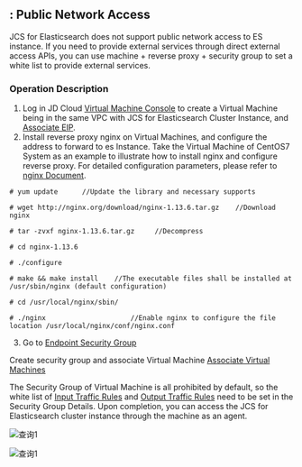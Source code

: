 ## : Public Network Access
JCS for Elasticsearch does not support public network access to ES instance. If you need to provide external services through direct external access APIs, you can use machine + reverse proxy + security group to set a white list to provide external services.

### Operation Description
1. Log in JD Cloud [Virtual Machine Console](https://cns-console.jdcloud.com/host/compute/list) to create a Virtual Machine being in the same VPC with JCS for Elasticsearch Cluster Instance, and [Associate EIP](https://docs.jdcloud.com/cn/virtual-machines/associate-elastic-ip).</br>
2. Install reverse proxy nginx on Virtual Machines, and configure the address to forward to es Instance. Take the Virtual Machine of CentOS7 System as an example to illustrate how to install nginx and configure reverse proxy. For detailed configuration parameters, please refer to [nginx Document](http://nginx.org/en/docs/configure.html).</br>
```
# yum update      //Update the library and necessary supports

# wget http://nginx.org/download/nginx-1.13.6.tar.gz    //Download nginx

# tar -zvxf nginx-1.13.6.tar.gz     //Decompress

# cd nginx-1.13.6   

# ./configure

# make && make install    //The executable files shall be installed at /usr/sbin/nginx (default configuration)

# cd /usr/local/nginx/sbin/

# ./nginx                     //Enable nginx to configure the file location /usr/local/nginx/conf/nginx.conf
```
3. Go to [Endpoint Security Group](https://cns-console.jdcloud.com/host/netSecurity/list)

Create security group and associate Virtual Machine [Associate Virtual Machines](https://docs.jdcloud.com/cn/virtual-machines/associate-security-group)

The Security Group of Virtual Machine is all prohibited by default, so the white list of [Input Traffic Rules](https://docs.jdcloud.com/cn/virtual-machines/configurate-inbound-rules) and [Output Traffic Rules](https://docs.jdcloud.com/cn/virtual-machines/configurate-outbound-rules) need to be set in the Security Group Details. Upon completion, you can access the JCS for Elasticsearch cluster instance through the machine as an agent.</br>

![查询1](https://github.com/jdcloudcom/cn/blob/Elasticsearch/image/Internet-Middleware/JCS%20for%20Elasticsearch/public1.png)

![查询1](https://github.com/jdcloudcom/cn/blob/Elasticsearch/image/Internet-Middleware/JCS%20for%20Elasticsearch/public2.png)
